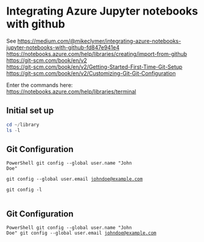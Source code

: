 # Integrating Azure Jupyter notebooks with github  
See https://medium.com/@mikeclymer/integrating-azure-notebooks-jupyter-notebooks-with-github-fd847e941e4  
https://notebooks.azure.com/help/libraries/creating/import-from-github  
https://git-scm.com/book/en/v2   
https://git-scm.com/book/en/v2/Getting-Started-First-Time-Git-Setup  
https://git-scm.com/book/en/v2/Customizing-Git-Git-Configuration  

Enter the commands here:
https://notebooks.azure.com/help/libraries/terminal 

## Initial set up 
```powershell
cd ~/library  
ls -l
```

## Git Configuration 
<code></code><code>PowerShell
git config --global user.name "John Doe"  
git config --global user.email johndoe@example.com  
git config -l  
</code><code></code>

## Git Configuration 
<code></code><code>PowerShell
git config --global user.name "John Doe"
git config --global user.email johndoe@example.com
</code><code></code> 
